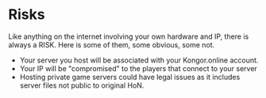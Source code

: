 # Risks

Like anything on the internet involving your own hardware and IP, there is always a RISK. Here is some of them, some obvious, some not.

* Your server you host will be associated with your Kongor.online account.
* Your IP will be "compromised" to the players that connect to your server
* Hosting private game servers could have legal issues as it includes server files not public to original HoN.
